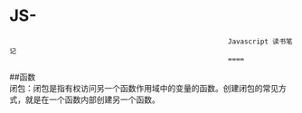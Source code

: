 # JS-
                                                          Javascript 读书笔记
                                                          ====
  ##函数<br/>
  闭包：闭包是指有权访问另一个函数作用域中的变量的函数。创建闭包的常见方式，就是在一个函数内部创建另一个函数。
